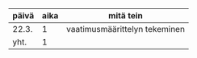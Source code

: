 päivä | aika | mitä tein 
----- | ---- | ---------
22.3. | 1 | vaatimusmäärittelyn tekeminen
yht. | 1 |
